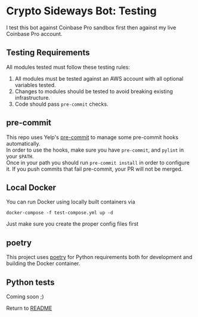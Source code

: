 Crypto Sideways Bot: Testing
============================
I test this bot against Coinbase Pro sandbox first then against my live Coinbase Pro account.

Testing Requirements
--------------------
All modules tested must follow these testing rules:

1. All modules must be tested against an AWS account with all optional variables tested.
2. Changes to modules should be tested to avoid breaking existing infrastructure.
3. Code should pass `pre-commit` checks.

pre-commit
----------
This repo uses Yelp's [pre-commit](https://pre-commit.com/) to manage some pre-commit hooks automatically.  
In order to use the hooks, make sure you have `pre-commit`, and `pylint` in your `$PATH`.  
Once in your path you should run `pre-commit install` in order to configure it. If you push commits that fail pre-commit, your PR will
not be merged.

Local Docker
------------
You can run Docker using locally built containers via

    docker-compose -f test-compose.yml up -d

Just make sure you create the proper config files first

poetry
------
This project uses [poetry](https://python-poetry.org/) for Python requirements
both for development and building the Docker container.

Python tests
------------
Coming soon ;)

Return to [README](README.md)
